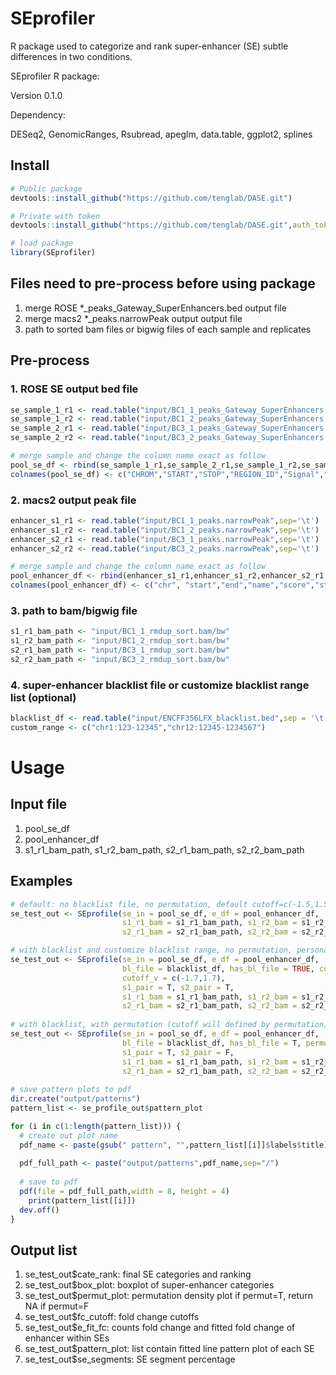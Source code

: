 # SEprofiler
R package used to categorize and rank super-enhancer (SE) subtle differences in two conditions.

SEprofiler R package:

Version 0.1.0

Dependency:

DESeq2, GenomicRanges, Rsubread, apeglm, data.table, ggplot2, splines

## Install
```R
# Public package
devtools::install_github("https://github.com/tenglab/DASE.git")

# Private with token
devtools::install_github("https://github.com/tenglab/DASE.git",auth_toke="your token")

# load package
library(SEprofiler)
```

## Files need to pre-process before using package                                                               
1. merge ROSE *_peaks_Gateway_SuperEnhancers.bed output file                                                 
2. merge macs2 *_peaks.narrowPeak output output file                                                         
3. path to sorted bam files or bigwig files of each sample and replicates                                                                     

## Pre-process
### 1. ROSE SE output bed file
```R
se_sample_1_r1 <- read.table("input/BC1_1_peaks_Gateway_SuperEnhancers.bed",sep='\t', header =F)
se_sample_1_r2 <- read.table("input/BC1_2_peaks_Gateway_SuperEnhancers.bed",sep='\t', header =F)
se_sample_2_r1 <- read.table("input/BC3_1_peaks_Gateway_SuperEnhancers.bed",sep='\t', header =F)
se_sample_2_r2 <- read.table("input/BC3_2_peaks_Gateway_SuperEnhancers.bed",sep='\t', header =F)

# merge sample and change the column name exact as follow
pool_se_df <- rbind(se_sample_1_r1,se_sample_2_r1,se_sample_1_r2,se_sample_2_r2)
colnames(pool_se_df) <- c("CHROM","START","STOP","REGION_ID","Signal","STRAND")
```

### 2. macs2 output peak file
```R
enhancer_s1_r1 <- read.table("input/BC1_1_peaks.narrowPeak",sep='\t')
enhancer_s1_r2 <- read.table("input/BC1_2_peaks.narrowPeak",sep='\t')
enhancer_s2_r1 <- read.table("input/BC3_1_peaks.narrowPeak",sep='\t')
enhancer_s2_r2 <- read.table("input/BC3_2_peaks.narrowPeak",sep='\t')

# merge sample and change the column name exact as follow
pool_enhancer_df <- rbind(enhancer_s1_r1,enhancer_s1_r2,enhancer_s2_r1,enhancer_s2_r2)
colnames(pool_enhancer_df) <- c("chr", "start","end","name","score","strand", "signalValue","pValue","qValue","peak")
```

### 3. path to bam/bigwig file
```R
s1_r1_bam_path <- "input/BC1_1_rmdup_sort.bam/bw"
s1_r2_bam_path <- "input/BC1_2_rmdup_sort.bam/bw"
s2_r1_bam_path <- "input/BC3_1_rmdup_sort.bam/bw"
s2_r2_bam_path <- "input/BC3_2_rmdup_sort.bam/bw"
```

### 4. super-enhancer blacklist file or customize blacklist range list (optional)
```R
blacklist_df <- read.table("input/ENCFF356LFX_blacklist.bed",sep = '\t')
custom_range <- c("chr1:123-12345","chr12:12345-1234567")
```


# Usage
## Input file                                                                                                 
 1. pool_se_df                                                                                                     
 2. pool_enhancer_df                                                                                          
 3. s1_r1_bam_path, s1_r2_bam_path, s2_r1_bam_path, s2_r2_bam_path                                             

## Examples
```R
# default: no blacklist file, no permutation, default cutoff=c(-1.5,1.5), both samples are single end
se_test_out <- SEprofile(se_in = pool_se_df, e_df = pool_enhancer_df, 
                         s1_r1_bam = s1_r1_bam_path, s1_r2_bam = s1_r2_bam_path, 
                         s2_r1_bam = s2_r1_bam_path, s2_r2_bam = s2_r2_bam_path)

# with blacklist and customize blacklist range, no permutation, personal defined cutoff, both samples are paired-end
se_test_out <- SEprofile(se_in = pool_se_df, e_df = pool_enhancer_df, 
                         bl_file = blacklist_df, has_bl_file = TRUE, custom_range = c("chr1:123-12345","chr12:12345-1234567"),
                         cutoff_v = c(-1.7,1.7),
                         s1_pair = T, s2_pair = T,
                         s1_r1_bam = s1_r1_bam_path, s1_r2_bam = s1_r2_bam_path,
                         s2_r1_bam = s2_r1_bam_path, s2_r2_bam = s2_r2_bam_path)
                           
# with blacklist, with permutation (cutoff will defined by permutation), sample 1 is paired-end
se_test_out <- SEprofile(se_in = pool_se_df, e_df = pool_enhancer_df, 
                         bl_file = blacklist_df, has_bl_file = T, permut = T,
                         s1_pair = T, s2_pair = F,
                         s1_r1_bam = s1_r1_bam_path, s1_r2_bam = s1_r2_bam_path,
                         s2_r1_bam = s2_r1_bam_path, s2_r2_bam = s2_r2_bam_path)
                         
# save pattern plots to pdf
dir.create("output/patterns")
pattern_list <- se_profile_out$pattern_plot

for (i in c(1:length(pattern_list))) {
  # create out plot name
  pdf_name <- paste(gsub(" pattern", "",pattern_list[[i]]$labels$title), ".pdf", sep="")
  
  pdf_full_path <- paste("output/patterns",pdf_name,sep="/")
  
  # save to pdf
  pdf(file = pdf_full_path,width = 8, height = 4)
    print(pattern_list[[i]])
  dev.off()
}

```
## Output list
 1. se_test_out$cate_rank: final SE categories and ranking
 2. se_test_out$box_plot: boxplot of super-enhancer categories
 3. se_test_out$permut_plot: permutation density plot if permut=T, return NA if permut=F
 4. se_test_out$fc_cutoff: fold change cutoffs
 5. se_test_out$e_fit_fc: counts fold change and fitted fold change of enhancer within SEs 
 6. se_test_out$pattern_plot: list contain fitted line pattern plot of each SE
 7. se_test_out$se_segments: SE segment percentage
